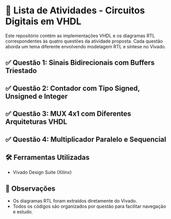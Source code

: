 # 📘 Lista de Atividades - Circuitos Digitais em VHDL

Este repositório contém as implementações VHDL e os diagramas RTL correspondentes às quatro questões da atividade proposta. Cada questão aborda um tema diferente envolvendo modelagem RTL e síntese no Vivado.


## ✅ Questão 1: Sinais Bidirecionais com Buffers Triestado


## ✅ Questão 2: Contador com Tipo Signed, Unsigned e Integer


## ✅ Questão 3: MUX 4x1 com Diferentes Arquiteturas VHDL


## ✅ Questão 4: Multiplicador Paralelo e Sequencial


## 🛠️ Ferramentas Utilizadas

- Vivado Design Suite (Xilinx)


## 📌 Observações

- Os diagramas RTL foram extraídos diretamente do Vivado.
- Todos os códigos são organizados por questão para facilitar navegação e estudo.
